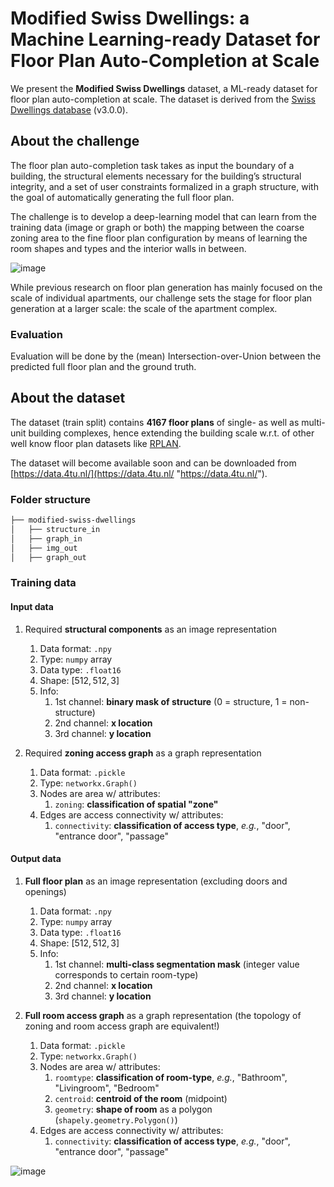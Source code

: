 # Modified Swiss Dwellings: a Machine Learning-ready Dataset for Floor Plan Auto-Completion at Scale

We present the **Modified Swiss Dwellings** dataset, a ML-ready dataset for floor plan auto-completion at scale. The dataset is derived from the [Swiss Dwellings database](https://zenodo.org/record/7788422) (v3.0.0). 

## About the challenge
The floor plan auto-completion task takes as input the boundary of a building, the structural elements necessary for the building’s structural integrity, and a set of user constraints formalized in a graph structure, with the goal of automatically generating the full floor plan. 

The challenge is to develop a deep-learning model that can learn from the training data (image or graph or both) the mapping between the coarse zoning area to the fine floor plan configuration by means of learning the room shapes and types and the interior walls in between.

![image](https://github.com/cvaad-workshop/iccv23-challenge/assets/40263235/ee60008d-a93c-457c-9998-968a310a16da)


While previous research on floor plan generation has mainly focused on the scale of individual apartments, our challenge sets the stage for floor plan generation at a larger scale: the scale of the apartment complex.

### Evaluation

Evaluation will be done by the (mean) Intersection-over-Union between the predicted full floor plan and the ground truth.

## About the dataset
The dataset (train split) contains **4167 floor plans** of single- as well as multi-unit building complexes, hence extending the building scale w.r.t. of other well know floor plan datasets like [RPLAN](http://staff.ustc.edu.cn/~fuxm/projects/DeepLayout/index.html). 

The dataset will become available soon and can be downloaded from [https://data.4tu.nl/](https://data.4tu.nl/ "https://data.4tu.nl/").

### Folder structure

```markdown
├── modified-swiss-dwellings
│   ├── structure_in
│   ├── graph_in
│   ├── img_out
│   ├── graph_out
```

### Training data

#### Input data

1. Required **structural components** as an image representation
	1. Data format: `.npy`
	2. Type: `numpy` array
	3. Data type: `.float16`
	4. Shape: $[512, 512, 3]$
	5. Info:
		1. 1st channel: **binary mask of structure** (0 = structure, 1 = non-structure)
		2. 2nd channel: **x location** 
		3. 3rd channel: **y location**

2. Required **zoning access graph** as a graph representation
	1. Data format: `.pickle` 
	2. Type: `networkx.Graph()`
	3. Nodes are area w/ attributes:
		1. `zoning`: **classification of spatial "zone"** 
	4. Edges are access connectivity w/ attributes:
		1. `connectivity`: **classification of access type**, *e.g.*, "door", "entrance door", "passage"

#### Output data

1. **Full floor plan** as an image representation (excluding doors and openings)
	1. Data format: `.npy`
	2. Type: `numpy` array
	3. Data type: `.float16`
	4. Shape: $[512, 512, 3]$
	5. Info:
		1. 1st channel: **multi-class segmentation mask** (integer value corresponds to certain room-type)
		2. 2nd channel: **x location** 
		3. 3rd channel: **y location**


2. **Full room access graph** as a graph representation (the topology of zoning and room access graph are equivalent!)
	1. Data format: `.pickle` 
	2. Type: `networkx.Graph()`
	3. Nodes are area w/ attributes:
		1. `roomtype`: **classification of room-type**, *e.g.*, "Bathroom", "Livingroom", "Bedroom"
		2. `centroid`: **centroid of the room** (midpoint)
		3. `geometry`: **shape of room** as a polygon (`shapely.geometry.Polygon()`)
	4. Edges are access connectivity w/ attributes:
		1. `connectivity`: **classification of access type**, *e.g.*, "door", "entrance door", "passage"

![image](https://github.com/cvaad-workshop/iccv23-challenge/assets/40263235/91bb134c-9443-471d-992e-e15d3bdca3f0)

